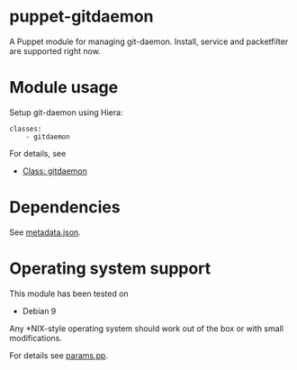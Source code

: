 # puppet-gitdaemon

A Puppet module for managing git-daemon. Install, service and packetfilter are 
supported right now.

# Module usage

Setup git-daemon using Hiera:

    classes:
        - gitdaemon

For details, see

* [Class: gitdaemon](manifests/init.pp)

# Dependencies

See [metadata.json](metadata.json).

# Operating system support

This module has been tested on

* Debian 9

Any *NIX-style operating system should work out of the box or with small
modifications.

For details see [params.pp](manifests/params.pp).
